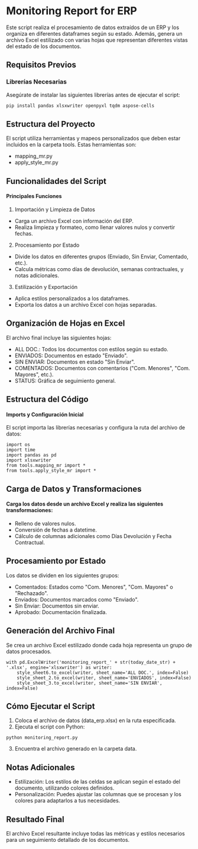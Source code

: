 # Monitoring Report for ERP

Este script realiza el procesamiento de datos extraídos de un ERP y los organiza en diferentes dataframes según su estado. Además, genera un archivo Excel estilizado con varias hojas que representan diferentes vistas del estado de los documentos.

## Requisitos Previos

### Librerías Necesarias
Asegúrate de instalar las siguientes librerías antes de ejecutar el script:

```bash
pip install pandas xlsxwriter openpyxl tqdm aspose-cells
```

## Estructura del Proyecto
El script utiliza herramientas y mapeos personalizados que deben estar incluidos en la carpeta tools. 
Estas herramientas son:

- mapping_mr.py
- apply_style_mr.py

## Funcionalidades del Script
#### Principales Funciones
1. Importación y Limpieza de Datos
- Carga un archivo Excel con información del ERP.
- Realiza limpieza y formateo, como llenar valores nulos y convertir fechas.
2. Procesamiento por Estado
- Divide los datos en diferentes grupos (Enviado, Sin Enviar, Comentado, etc.).
- Calcula métricas como días de devolución, semanas contractuales, y notas adicionales.
3. Estilización y Exportación
- Aplica estilos personalizados a los dataframes.
- Exporta los datos a un archivo Excel con hojas separadas.
  
## Organización de Hojas en Excel
El archivo final incluye las siguientes hojas:

- ALL DOC.: Todos los documentos con estilos según su estado.
- ENVIADOS: Documentos en estado "Enviado".
- SIN ENVIAR: Documentos en estado "Sin Enviar".
- COMENTADOS: Documentos con comentarios ("Com. Menores", "Com. Mayores", etc.).
- STATUS: Gráfica de seguimiento general.

## Estructura del Código
#### Imports y Configuración Inicial
El script importa las librerías necesarias y configura la ruta del archivo de datos:
```
import os
import time
import pandas as pd
import xlsxwriter
from tools.mapping_mr import *
from tools.apply_style_mr import *
```
## Carga de Datos y Transformaciones
#### Carga los datos desde un archivo Excel y realiza las siguientes transformaciones:

- Relleno de valores nulos.
- Conversión de fechas a datetime.
- Cálculo de columnas adicionales como Días Devolución y Fecha Contractual.
## Procesamiento por Estado
Los datos se dividen en los siguientes grupos:

- Comentados: Estados como "Com. Menores", "Com. Mayores" o "Rechazado".
- Enviados: Documentos marcados como "Enviado".
- Sin Enviar: Documentos sin enviar.
- Aprobado: Documentación finalizada.
## Generación del Archivo Final
Se crea un archivo Excel estilizado donde cada hoja representa un grupo de datos procesados.

```
with pd.ExcelWriter('monitoring_report_' + str(today_date_str) + '.xlsx', engine='xlsxwriter') as writer:
    style_sheet6.to_excel(writer, sheet_name='ALL DOC.', index=False)
    style_sheet_2.to_excel(writer, sheet_name='ENVIADOS', index=False)
    style_sheet_3.to_excel(writer, sheet_name='SIN ENVIAR', index=False)
```

## Cómo Ejecutar el Script
1. Coloca el archivo de datos (data_erp.xlsx) en la ruta especificada.
2. Ejecuta el script con Python:
```
python monitoring_report.py
```
3. Encuentra el archivo generado en la carpeta data.
   
## Notas Adicionales
- Estilización: Los estilos de las celdas se aplican según el estado del documento, utilizando colores definidos.
- Personalización: Puedes ajustar las columnas que se procesan y los colores para adaptarlos a tus necesidades.

## Resultado Final
El archivo Excel resultante incluye todas las métricas y estilos necesarios para un seguimiento detallado de los documentos.
